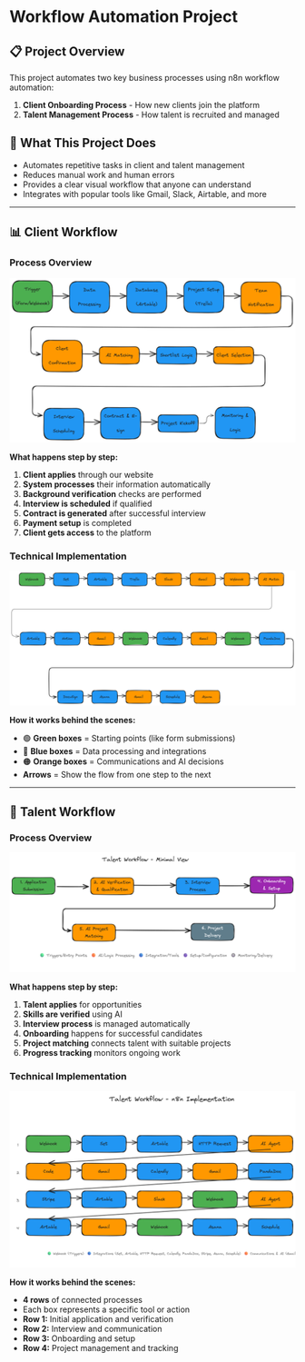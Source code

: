 # Workflow Automation Project

## 📋 Project Overview
This project automates two key business processes using n8n workflow automation:
1. **Client Onboarding Process** - How new clients join the platform
2. **Talent Management Process** - How talent is recruited and managed

## 🎯 What This Project Does
- Automates repetitive tasks in client and talent management
- Reduces manual work and human errors
- Provides a clear visual workflow that anyone can understand
- Integrates with popular tools like Gmail, Slack, Airtable, and more

---

## 📊 Client Workflow

### Process Overview
![Client Process Wireframing](Client%20Process-Wireframing.png)

**What happens step by step:**
1. **Client applies** through our website
2. **System processes** their information automatically
3. **Background verification** checks are performed
4. **Interview is scheduled** if qualified
5. **Contract is generated** after successful interview
6. **Payment setup** is completed
7. **Client gets access** to the platform

### Technical Implementation
![Client Node Wireframing](Client%20node-Wireframing.png)

**How it works behind the scenes:**
- 🟢 **Green boxes** = Starting points (like form submissions)
- 🔵 **Blue boxes** = Data processing and integrations
- 🟠 **Orange boxes** = Communications and AI decisions
- **Arrows** = Show the flow from one step to the next

---

## 👥 Talent Workflow

### Process Overview
![Talent Process Wireframing](Talent%20Process-Wireframing.png)

**What happens step by step:**
1. **Talent applies** for opportunities
2. **Skills are verified** using AI
3. **Interview process** is managed automatically
4. **Onboarding** happens for successful candidates
5. **Project matching** connects talent with suitable projects
6. **Progress tracking** monitors ongoing work

### Technical Implementation
![Talent Node Wireframing](Talent%20node-Wireframing.png)

**How it works behind the scenes:**
- **4 rows** of connected processes
- Each box represents a specific tool or action
- **Row 1:** Initial application and verification
- **Row 2:** Interview and communication
- **Row 3:** Onboarding and setup
- **Row 4:** Project management and tracking
